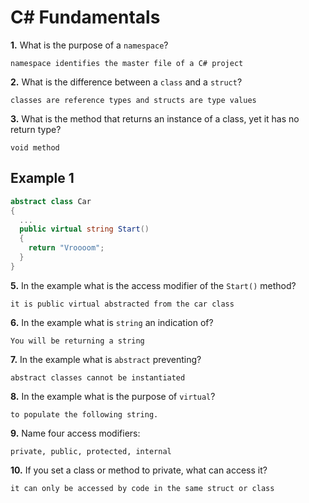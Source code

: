 # C# Fundamentals


**1.** What is the purpose of a `namespace`?
<!-- enter you answer in the space below -->
```
namespace identifies the master file of a C# project
```
**2.** What is the difference between a `class` and a `struct`?
<!-- enter you answer in the space below -->
```
classes are reference types and structs are type values
```
**3.** What is the method that returns an instance of a class, yet it has no return type?
<!-- enter you answer in the space below -->
```
void method
```
## Example 1
```c#
abstract class Car
{
  ...
  public virtual string Start()
  {
    return "Vroooom";
  }
}
```
**5.** In the example what is the access modifier of the `Start()` method?
<!-- enter you answer in the space below -->
```
it is public virtual abstracted from the car class
```
**6.** In the example what is `string` an indication of?
<!-- enter you answer in the space below -->
```
You will be returning a string
```
**7.** In the example what is `abstract` preventing?
<!-- enter you answer in the space below -->
```
abstract classes cannot be instantiated
```
**8.** In the example what is the purpose of `virtual`?
<!-- enter you answer in the space below -->
```
to populate the following string.
```
**9.** Name four access modifiers:
<!-- enter you answer in the space below -->
```
private, public, protected, internal
```
**10.** If you set a class or method to private, what can access it?
<!-- enter you answer in the space below -->
```
it can only be accessed by code in the same struct or class
```